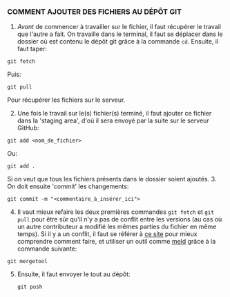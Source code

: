 ### COMMENT AJOUTER DES FICHIERS AU DÉPÔT GIT

1. *Avant* de commencer à travailler sur le fichier, il faut récupérer le travail que l'autre a fait. On travaille dans le terminal, il faut se déplacer dans le dossier où est contenu le dépôt git grâce à la commande ```cd```. Ensuite, il faut taper:
        
 ```git fetch```
	
 Puis:
	
 ```git pull```
	
 Pour récupérer les fichiers sur le serveur.

2. Une fois le travail sur le(s) fichier(s) terminé, il faut ajouter ce fichier dans la 'staging area', d'où il sera envoyé par la suite sur le serveur GitHub:	

 ```git add <nom_de_fichier>```

 Ou:

 ```git add .```

 Si on veut que tous les fichiers présents dans le dossier soient ajoutés.
3. On doit ensuite 'commit' les changements:

 ```git commit -m "<commentaire_à_insérer_ici">```

4. Il vaut mieux refaire les deux premières commandes ```git fetch``` et ```git pull``` pour être sûr qu'il n'y a pas de conflit entre les versions (au cas où un autre contributeur a modifié les mêmes parties du fichier en même temps). Si il y a un conflit, il faut se référer à [ce site](https://help.github.com/articles/resolving-a-merge-conflict-from-the-command-line#creating-an-edit-collision) pour mieux comprendre comment faire, et utiliser un outil comme [meld](http://meldmerge.org/) grâce à la commande suivante:
 
 ```git mergetool```
 	
5. Ensuite, il faut envoyer le tout au dépôt:
	
	```git push```
